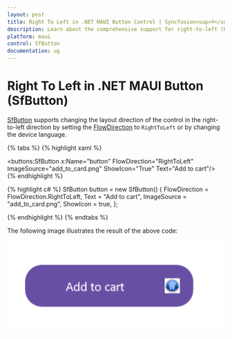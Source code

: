 ```yaml
---
layout: post
title: Right To Left in .NET MAUI Button Control | Syncfusion<sup>®</sup>
description: Learn about the comprehensive support for right-to-left (RTL) directionality within the Syncfusion<sup>®</sup> .NET MAUI Button, also known as the SfButton control.
platform: maui
control: SfButton
documentation: ug
---
```


# Right To Left in .NET MAUI Button (SfButton)

[SfButton](https://help.syncfusion.com/cr/maui-toolkit/Syncfusion.Maui.Toolkit.Buttons.SfButton.html) supports changing the layout direction of the control in the right-to-left direction by setting the [FlowDirection](https://learn.microsoft.com/en-us/dotnet/api/microsoft.maui.controls.device.flowdirection?view=net-maui-7.0) to `RightToLeft` or by changing the device language.

{% tabs %}
{% highlight xaml %}

<buttons:SfButton x:Name="button"
                FlowDirection="RightToLeft"
                ImageSource="add_to_card.png"
                ShowIcon="True" 
                Text="Add to cart"/>
{% endhighlight %}

{% highlight c# %}
SfButton button = new SfButton()
{
    FlowDirection = FlowDirection.RightToLeft,
    Text = "Add to cart",
    ImageSource = "add_to_card.png",
    ShowIcon = true,
};

{% endhighlight %}
{% endtabs %}

The following image illustrates the result of the above code:

![.NET MAUI RTL support](images/right-to-left/RTL.png)